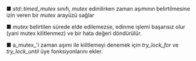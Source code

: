 ■ _std::timed_mutex_ sınıfı, _mutex_ edinilirken zaman aşımının belirtilmesine izin veren bir _mutex_ arayüzü sağlar

■ _mutex_ belirtilen sürede elde edilemezse, edinme işlemi başarısız olur (yani mutex kilitlenmez) ve bir hata değeri döndürülür.

■ a_mutex_'i zaman aşımı ile kilitlemeyi denemek için _try_lock_for_ ve _try_lock_until_ üye fonksiyonlarını ekler.

